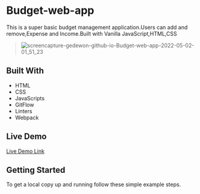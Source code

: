 # Budget-web-app
This is a super basic   budget management application.Users can add and remove,Expense and Income.Built with Vanilla JavaScript,HTML,CSS 
>![screencapture-gedewon-github-io-Budget-web-app-2022-05-02-01_51_23](https://user-images.githubusercontent.com/56429354/166167788-3b78b98b-2f5e-4989-8814-8a5fa200386f.png)


## Built With

- HTML
- CSS
- JavaScripts
- GitFlow
- Linters
- Webpack

## Live Demo

[Live Demo Link](gedewon.github.io/-budget-web-app-/)

## Getting Started

To get a local copy up and running follow these simple example steps.

